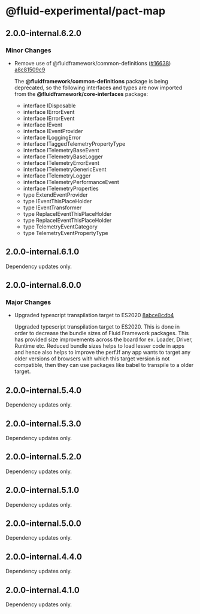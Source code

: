 # @fluid-experimental/pact-map

## 2.0.0-internal.6.2.0

### Minor Changes

-   Remove use of @fluidframework/common-definitions ([#16638](https://github.com/microsoft/FluidFramework/issues/16638)) [a8c81509c9](https://github.com/microsoft/FluidFramework/commits/a8c81509c9bf09cfb2092ebcf7265205f9eb6dbf)

    The **@fluidframework/common-definitions** package is being deprecated, so the following interfaces and types are now
    imported from the **@fluidframework/core-interfaces** package:

    -   interface IDisposable
    -   interface IErrorEvent
    -   interface IErrorEvent
    -   interface IEvent
    -   interface IEventProvider
    -   interface ILoggingError
    -   interface ITaggedTelemetryPropertyType
    -   interface ITelemetryBaseEvent
    -   interface ITelemetryBaseLogger
    -   interface ITelemetryErrorEvent
    -   interface ITelemetryGenericEvent
    -   interface ITelemetryLogger
    -   interface ITelemetryPerformanceEvent
    -   interface ITelemetryProperties
    -   type ExtendEventProvider
    -   type IEventThisPlaceHolder
    -   type IEventTransformer
    -   type ReplaceIEventThisPlaceHolder
    -   type ReplaceIEventThisPlaceHolder
    -   type TelemetryEventCategory
    -   type TelemetryEventPropertyType

## 2.0.0-internal.6.1.0

Dependency updates only.

## 2.0.0-internal.6.0.0

### Major Changes

-   Upgraded typescript transpilation target to ES2020 [8abce8cdb4](https://github.com/microsoft/FluidFramework/commits/8abce8cdb4e2832fb6405fb44e393bef03d5648a)

    Upgraded typescript transpilation target to ES2020. This is done in order to decrease the bundle sizes of Fluid Framework packages. This has provided size improvements across the board for ex. Loader, Driver, Runtime etc. Reduced bundle sizes helps to load lesser code in apps and hence also helps to improve the perf.If any app wants to target any older versions of browsers with which this target version is not compatible, then they can use packages like babel to transpile to a older target.

## 2.0.0-internal.5.4.0

Dependency updates only.

## 2.0.0-internal.5.3.0

Dependency updates only.

## 2.0.0-internal.5.2.0

Dependency updates only.

## 2.0.0-internal.5.1.0

Dependency updates only.

## 2.0.0-internal.5.0.0

Dependency updates only.

## 2.0.0-internal.4.4.0

Dependency updates only.

## 2.0.0-internal.4.1.0

Dependency updates only.
